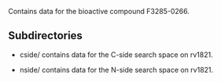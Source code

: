 Contains data for the bioactive compound F3285-0266.

## Subdirectories

- cside/ contains data for the C-side search space on rv1821.

- nside/ contains data for the N-side search space on rv1821.

